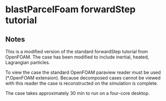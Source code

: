 # blastParcelFoam forwardStep tutorial

## Notes

This is a modified version of the standard forwardStep tutorial from OpenFOAM. The case has been modified to include inertial, heated, Lagrangian particles.

To view the case the standard OpenFOAM paraview reader must be used (*.OpenFOAM extension). Because decomposed cases cannot be viewed with this reader the case is reconstructed on the simulation is complete.

The case takes approximately 30 min to run on a four-core desktop.


